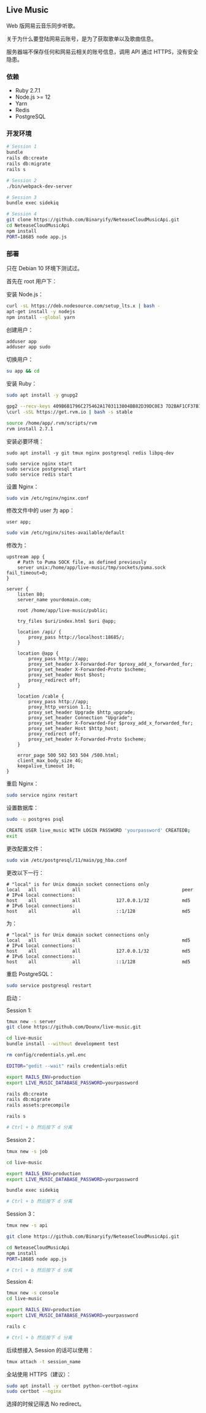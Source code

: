 ## Live Music

Web 版网易云音乐同步听歌。

关于为什么要登陆网易云账号，是为了获取歌单以及歌曲信息。

服务器端不保存任何和网易云相关的账号信息，调用 API 通过 HTTPS，没有安全隐患。

### 依赖

* Ruby 2.7.1
* Node.js >= 12
* Yarn
* Redis
* PostgreSQL

### 开发环境

```bash
# Session 1
bundle
rails db:create
rails db:migrate
rails s

# Session 2
./bin/webpack-dev-server

# Session 3
bundle exec sidekiq

# Session 4
git clone https://github.com/Binaryify/NeteaseCloudMusicApi.git
cd NeteaseCloudMusicApi
npm install
PORT=18685 node app.js
```

### 部署

只在 Debian 10 环境下测试过。

首先在 root 用户下：

安装 Node.js：
```bash
curl -sL https://deb.nodesource.com/setup_lts.x | bash -
apt-get install -y nodejs
npm install --global yarn
```

创建用户：
```bash
adduser app
adduser app sudo
```

切换用户：
```bash
su app && cd
```

安装 Ruby：
```bash
sudo apt install -y gnupg2

gpg2 --recv-keys 409B6B1796C275462A1703113804BB82D39DC0E3 7D2BAF1CF37B13E2069D6956105BD0E739499BDB
\curl -sSL https://get.rvm.io | bash -s stable

source /home/app/.rvm/scripts/rvm
rvm install 2.7.1
```

安装必要环境：
```
sudo apt install -y git tmux nginx postgresql redis libpq-dev

sudo service nginx start
sudo service postgresql start
sudo service redis start
```

设置 Nginx：
```bash
sudo vim /etc/nginx/nginx.conf
```

修改文件中的 user 为 app：
```
user app;
```

```bash
sudo vim /etc/nginx/sites-available/default
```

修改为：
```
upstream app {
    # Path to Puma SOCK file, as defined previously
    server unix:/home/app/live-music/tmp/sockets/puma.sock fail_timeout=0;
}

server {
    listen 80;
    server_name yourdomain.com;

    root /home/app/live-music/public;

    try_files $uri/index.html $uri @app;

    location /api/ {
        proxy_pass http://localhost:18685/;
    }

    location @app {
        proxy_pass http://app;
        proxy_set_header X-Forwarded-For $proxy_add_x_forwarded_for;
        proxy_set_header X-Forwarded-Proto $scheme;
        proxy_set_header Host $host;
        proxy_redirect off;
    }

    location /cable {
        proxy_pass http://app;
        proxy_http_version 1.1;
        proxy_set_header Upgrade $http_upgrade;
        proxy_set_header Connection "Upgrade";
        proxy_set_header X-Forwarded-For $proxy_add_x_forwarded_for;
        proxy_set_header Host $http_host;
        proxy_redirect off;
        proxy_set_header X-Forwarded-Proto $scheme;
    }

    error_page 500 502 503 504 /500.html;
    client_max_body_size 4G;
    keepalive_timeout 10;
}
```

重启 Nginx：
```bash
sudo service nginx restart
```

设置数据库：
```bash
sudo -u postgres psql

CREATE USER live_music WITH LOGIN PASSWORD 'yourpassword' CREATEDB;
exit
```

更改配置文件：
```bash
sudo vim /etc/postgresql/11/main/pg_hba.conf
```

更改以下一行：
```
# "local" is for Unix domain socket connections only
local   all             all                                     peer
# IPv4 local connections:
host    all             all             127.0.0.1/32            md5
# IPv6 local connections:
host    all             all             ::1/128                 md5
```

为：
```
# "local" is for Unix domain socket connections only
local   all             all                                     md5
# IPv4 local connections:
host    all             all             127.0.0.1/32            md5
# IPv6 local connections:
host    all             all             ::1/128                 md5
```

重启 PostgreSQL：
```bash
sudo service postgresql restart
```

启动：

Session 1:
```bash
tmux new -s server
git clone https://github.com/Dounx/live-music.git

cd live-music
bundle install --without development test

rm config/credentials.yml.enc

EDITOR="gedit --wait" rails credentials:edit

export RAILS_ENV=production
export LIVE_MUSIC_DATABASE_PASSWORD=yourpassword

rails db:create
rails db:migrate
rails assets:precompile

rails s

# Ctrl + b 然后按下 d 分离
```

Session 2：
```bash
tmux new -s job

cd live-music

export RAILS_ENV=production
export LIVE_MUSIC_DATABASE_PASSWORD=yourpassword

bundle exec sidekiq

# Ctrl + b 然后按下 d 分离
```

Session 3：
```bash
tmux new -s api

git clone https://github.com/Binaryify/NeteaseCloudMusicApi.git

cd NeteaseCloudMusicApi
npm install
PORT=18685 node app.js

# Ctrl + b 然后按下 d 分离
```

Session 4:
```bash
tmux new -s console
cd live-music

export RAILS_ENV=production
export LIVE_MUSIC_DATABASE_PASSWORD=yourpassword

rails c

# Ctrl + b 然后按下 d 分离
```

后续想接入 Session 的话可以使用：
```bash
tmux attach -t session_name
```

全站使用 HTTPS（建议）：
```bash
sudo apt install -y certbot python-certbot-nginx
sudo certbot --nginx
```

选择的时候记得选 No redirect。